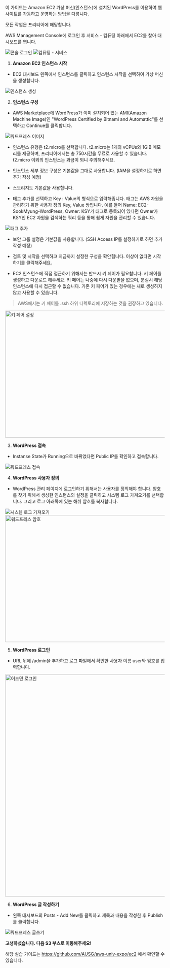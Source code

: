 이 가이드는 Amazon EC2 가상 머신(인스턴스)에 설치된 WordPress를 이용하여 웹사이트를 가동하고 운영하는 방법을 다룹니다. 

모든 작업은 프리티어에 해당합니다.

AWS Management Console에 로그인 후 서비스 - 컴퓨팅 아래에서 EC2를 찾아 대시보드를 엽니다.

![콘솔 로그인](./img/console_login.png)
![컴퓨팅 - 서비스](./img/computing_service.png)

1. **Amazon EC2 인스턴스 시작**
  - EC2 대시보드 왼쪽에서 인스턴스를 클릭하고 인스턴스 시작을 선택하여 가상 머신을 생성합니다.

  ![인스턴스 생성](./img/launch_instance.png)

2. **인스턴스 구성**
  - AWS Marketplace에 WordPress가 이미 설치되어 있는 AMI(Amazon Machine Image)인 "WordPress Certified by Bitnami and Automattic"를 선택하고 Continue를 클릭합니다.

  ![워드프레스 이미지](./img/ami_wordpress.png)

  - 인스턴스 유형은 t2.micro를 선택합니다. t2.micro는 1개의 vCPUs와 1GiB 메모리를 제공하며, 프리티어에서는 총 750시간을 무료로 사용할 수 있습니다. t2.micro 이외의 인스턴스는 과금이 되니 주의해주세요.

  - 인스턴스 세부 정보 구성은 기본값을 그대로 사용합니다.
    (IAM을 설정하기로 하면 추가 작성 예정)

  - 스토리지도 기본값을 사용합니다.

  - 태그 추가를 선택하고 Key : Value의 형식으로 입력해줍니다. 태그는 AWS 자원을 관리하기 위한 사용자 정의 Key, Value 쌍입니다. 예를 들어 Name: EC2-SookMyung-WordPress, Owner: KSY가 태그로 등록되어 있다면 Owner가 KSY인 EC2 자원을 검색하는 쿼리 등을 통해 쉽게 자원을 관리할 수 있습니다.

  ![태그 추가](./img/add_tag.png)

  - 보안 그룹 설정은 기본값을 사용합니다.
    (SSH Access IP를 설정하기로 하면 추가 작성 예정)

  - 검토 및 시작을 선택하고 지금까지 설정한 구성을 확안힙니다. 이상이 없다면 시작하기를 클릭해주세요.

  - EC2 인스턴스에 직접 접근하기 위해서는 반드시 키 페어가 필요합니다. 키 페어를 생성하고 다운로드 해주세요. 키 페어는 나중에 다시 다운받을 없으며, 분실시 해당 인스턴스에 다시 접근할 수 없습니다. 기존 키 페어가 있는 경우에는 새로 생성하지 않고 사용할 수 있습니다.
  > AWS에서는 키 페어를 .ssh 하위 디렉토리에 저장하는 것을 권장하고 있습니다.

  <img src="./img/ec2-keypair.png" alt="키 페어 설정" width="650px" height="400px" />

3. **WordPress 접속**
  - Instanse State가 Running으로 바뀌었다면 Public IP를 확인하고 접속합니다.

  ![워드프레스 접속](./img/ec2-publicip.png)

4. **WordPress 사용자 정의**
  - WordPress 관리 페이지에 로그인하기 위해서는 사용자를 정의해야 합니다. 암호를 찾기 위해서 생성한 인스턴스의 설정을 클릭하고 시스템 로그 가져오기를 선택합니다. 그리고 로그 아래쪽에 있는 해쉬 암호를 복사합니다.
  
  ![시스템 로그 가져오기](./img/ec2-system-log.png)
  <img src="./img/ec2-wordpress-pwd.png" alt="워드프레스 암호" width="650px" height="400px" />

5. **WordPress 로그인**
  - URL 뒤에 /admin을 추가하고 로그 파일에서 확인한 사용자 이름 user와 암호를 입력합니다.

  <img src="./img/admin-login.png" alt="어드민 로그인" width="650px" height="700px" />

6. **WordPress 글 작성하기**
  - 왼쪽 대시보드의 Posts - Add New를 클릭하고 제목과 내용을 작성한 후 Publish를 클릭합니다.

  ![워드프레스 글쓰기](./img/wordpress-new.png)


**고생하셨습니다. 다음 S3 부스로 이동해주세요!**


해당 실습 가이드는 https://github.com/AUSG/aws-univ-expo/ec2 에서 확인할 수 있습니다.